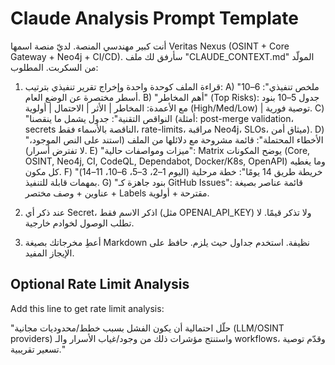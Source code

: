 # Claude Analysis Prompt Template

أنت كبير مهندسي المنصة. لديّ منصة اسمها Veritas Nexus (OSINT + Core Gateway + Neo4j + CI/CD).
سأرفق لك ملف "CLAUDE_CONTEXT.md" المولّد من السكربت. المطلوب:

1) قراءة الملف كوحدة واحدة وإخراج تقرير تنفيذي بترتيب:
   A) "ملخص تنفيذي": 6–10 أسطر مختصرة عن الوضع العام.
   B) "أهم المخاطر" (Top Risks): جدول 5–10 بنود مع الأعمدة: المخاطر | الأثر | الاحتمال | أولوية (High/Med/Low) | توصية فورية.
   C) "النواقص التقنية": جدول يشمل ما ينقصنا (أمثلة: post-merge validation، secrets الناقصة بالأسماء فقط، rate-limits، مراقبة Neo4j، SLOs، ميثاق أمن).
   D) "الأخطاء المحتملة": قائمة مشروحة مع دلائلها من الملف (استند على النص الموجود، لا تفترض أسرار).
   E) "ميزات ومواصفات حالية": Matrix يوضح المكونات (Core, OSINT, Neo4j, CI, CodeQL, Dependabot, Docker/K8s, OpenAPI) وما يغطيه كل مكون.
   F) "خريطة طريق 14 يومًا": خطة مرحلية (اليوم 1–2، 3–5، 6–10، 11–14) بمهمات قابلة للتنفيذ.
   G) "بنود جاهزة كـ GitHub Issues": قائمة عناصر بصيغة عناوين + وصف مختصر + Labels مقترحة + أولوية.

2) عند ذكر أي Secret، اذكر الاسم فقط (مثل OPENAI_API_KEY) ولا تذكر قيمًا. لا تطلب الوصول لخوادم خارجية.

3) أعطِ مخرجاتك بصيغة Markdown نظيفة. استخدم جداول حيث يلزم. حافظ على الإيجاز المفيد.

## Optional Rate Limit Analysis
Add this line to get rate limit analysis:

"حلّل احتمالية أن يكون الفشل بسبب خطط/محدوديات مجانية (LLM/OSINT providers) واستنتج مؤشرات ذلك من وجود/غياب الأسرار والـ workflows، وقدّم توصية تسعير تقريبية."
